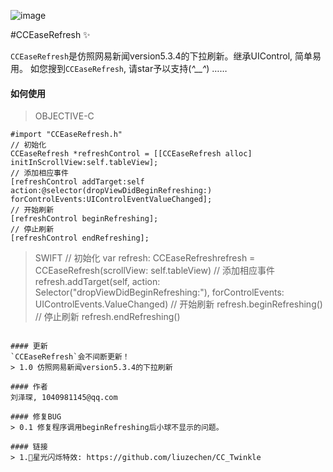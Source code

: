![image](https://github.com/liuzechen/CCEaseRefresh/raw/master/CCEaseRefresh.gif)

#CCEaseRefresh :sparkles:

`CCEaseRefresh`是仿照网易新闻version5.3.4的下拉刷新。继承UIControl, 简单易用。
如您搜到`CCEaseRefresh`, 请star予以支持(*^__^*) ……

#### 如何使用
> OBJECTIVE-C 
```
#import "CCEaseRefresh.h"
// 初始化
CCEaseRefresh *refreshControl = [[CCEaseRefresh alloc] initInScrollView:self.tableView];
// 添加相应事件
[refreshControl addTarget:self action:@selector(dropViewDidBeginRefreshing:) forControlEvents:UIControlEventValueChanged];
// 开始刷新
[refreshControl beginRefreshing];
// 停止刷新
[refreshControl endRefreshing];
```

> SWIFT
// 初始化
var refresh: CCEaseRefreshrefresh = CCEaseRefresh(scrollView: self.tableView)
// 添加相应事件
refresh.addTarget(self, action: Selector("dropViewDidBeginRefreshing:"), forControlEvents: UIControlEvents.ValueChanged)
// 开始刷新
refresh.beginRefreshing()
// 停止刷新
refresh.endRefreshing()
```

#### 更新
`CCEaseRefresh`会不间断更新！
> 1.0 仿照网易新闻version5.3.4的下拉刷新

#### 作者 
刘泽琛, 1040981145@qq.com

#### 修复BUG
> 0.1 修复程序调用beginRefreshing后小球不显示的问题。

#### 链接
> 1.🌟星光闪烁特效: https://github.com/liuzechen/CC_Twinkle
